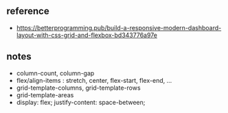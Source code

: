 ## reference
- https://betterprogramming.pub/build-a-responsive-modern-dashboard-layout-with-css-grid-and-flexbox-bd343776a97e


## notes
- column-count, column-gap
- flex/align-items : stretch, center, flex-start, flex-end, ...
- grid-template-columns, grid-template-rows
- grid-template-areas
- display: flex; justify-content: space-between;
